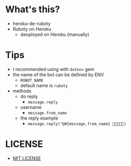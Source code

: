 # What's this?
- heroku-de-ruboty
- Ruboty on Heroku
    - deoployed on Heroku (manually)

# Tips
- I recommended using with `dotenv` gem
- the name of the bot can be defined by ENV
    - `ROBOT_NAME`
    - default name is `ruboty`
- methods
    - do reply
        - `message.reply`
    - username
        - `message.from_name`
    - the reply example
        - `message.reply("@#{message.from_name} 🍻🍻🍻🍻🍻)`

# LICENSE
- [MIT LICENSE](LICENSE)
